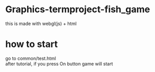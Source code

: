# Graphics-termproject-fish_game
this is made with webgl(js) + html

# how to start
go to common/test.html<br>
after tutorial, if you press On button game will start
